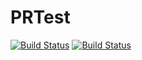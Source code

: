 # PRTest
[![Build Status](https://dev.azure.com/JIngzhuYan/0114NewProject/_apis/build/status/zhuorg.PRTest?branchName=master)](https://dev.azure.com/JIngzhuYan/0114NewProject/_build/latest?definitionId=334&branchName=master)
[![Build Status](https://dev.azure.com/memeng/bbb/_apis/build/status/Pipeline%20Test%20(4)?branchName=master)](https://dev.azure.com/memeng/bbb/_build/latest?definitionId=155&branchName=master)
